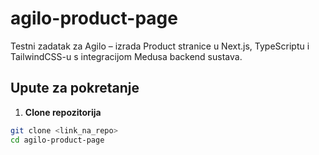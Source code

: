 # agilo-product-page
Testni zadatak za Agilo – izrada Product stranice u Next.js, TypeScriptu i TailwindCSS-u s integracijom Medusa backend sustava.

## Upute za pokretanje

1. **Clone repozitorija**
```bash
git clone <link_na_repo>
cd agilo-product-page
